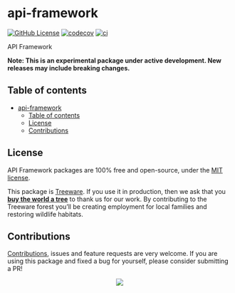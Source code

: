 # api-framework

<!-- TODO(jonnydgreen): add more badges including treeware -->

[![GitHub License](https://img.shields.io/github/license/jonnydgreen/api-framework?style=flat-square)](https://raw.githubusercontent.com/jonnydgreen/api-framework/main/LICENSE)
[![codecov](https://codecov.io/gh/jonnydgreen/api-framework/branch/main/graph/badge.svg)](https://codecov.io/gh/jonnydgreen/api-framework)
[![ci](https://github.com/jonnydgreen/api-framework/actions/workflows/ci.yml/badge.svg)](https://github.com/jonnydgreen/api-framework/actions/workflows/ci.yml)

API Framework

**Note: This is an experimental package under active development. New releases
may include breaking changes.**

## Table of contents

- [api-framework](#api-framework)
  - [Table of contents](#table-of-contents)
  - [License](#license)
  - [Contributions](#contributions)

## License

API Framework packages are 100% free and open-source, under the
[MIT license](https://github.com/jonnydgreen/api-framework/blob/main/LICENSE).

This package is [Treeware](https://treeware.earth). If you use it in production,
then we ask that you
[**buy the world a tree**](https://plant.treeware.earth/jonnydgreen/api-framework)
to thank us for our work. By contributing to the Treeware forest you’ll be
creating employment for local families and restoring wildlife habitats.

## Contributions

[Contributions](https://github.com/jonnydgreen/api-framework/blob/main/CONTRIBUTING.md),
issues and feature requests are very welcome. If you are using this package and
fixed a bug for yourself, please consider submitting a PR!

<p align="center">
  <a href="https://github.com/jonnydgreen/api-framework/graphs/contributors">
    <img src="https://contrib.rocks/image?repo=jonnydgreen/api-framework&columns=8" />
  </a>
</p>
